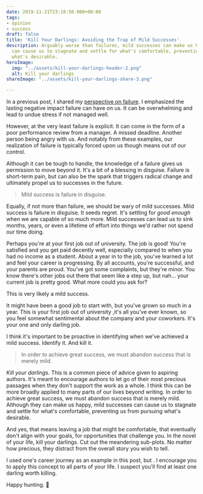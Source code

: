 ```yaml
---
date: 2019-11-21T23:18:50.000+00:00
tags:
- opinion
- success
draft: false
title: 'Kill Your Darlings: Avoiding the Trap of Mild Successes'
description: Arguably worse than failures, mild successes can make us happy, but they
  can cause us to stagnate and settle for what's comfortable, preventing us from chasing
  what's desirable.
heroImage:
  img: "../assets/kill-your-darlings-header-2.png"
  alt: Kill your darlings
shareImage: "../assets/kill-your-darlings-share-3.png"

---
```

In a previous post, I shared my [perspective on failure](/perspectives-on-failure/). I emphasized the lasting negative impact failure can have on us. It can be overwhelming and lead to undue stress if not managed well.

However, at the very least failure is explicit. It can come in the form of a poor performance review from a manager. A missed deadline. Another person being angry with us. And notably from these examples, our realization of failure is typically forced upon us though means out of our control.

Although it can be tough to handle, the knowledge of a failure gives us permission to move beyond it. It's a bit of a blessing in disguise. Failure is short-term pain, but can also be the spark that triggers radical change and ultimately propel us to successes in the future.

> Mild success is failure in disguise.

Equally, if not more than failure, we should be wary of mild successes. Mild success is failure in disguise. It seeds regret. It's settling for _good enough_ when we are capable of so much more. Mild successes can lead us to sink months, years, or even a lifetime of effort into things we'd rather not spend our time doing.

Perhaps you're at your first job out of university. The job is good! You're satisfied and you get paid decently well, especially compared to when you had no income as a student. About a year in to the job, you've learned a lot and feel your career is progressing. By all accounts, you're successful, and your parents are proud. You've got some complaints, but they're minor. You know there's other jobs out there that seem like a step up, but nah... your current job is pretty good. What more could you ask for?

This is very likely a mild success. 

It might have been a good job to start with, but you've grown so much in a year. This is your first job out of university ,it's all you've ever known, so you feel somewhat sentimental about the company and your coworkers. It's your one and only darling job.

I think it's important to be proactive in identifying when we've achieved a mild success. Identify it. And kill it.

> In order to achieve great success, we must abandon success that is merely mild.

_Kill your darlings._ This is a common piece of advice given to aspiring authors. It's meant to encourage authors to let go of their most precious passages when they don't support the work as a whole. I think this can be more broadly applied to many parts of our lives beyond writing. In order to achieve great success, we must abandon success that is merely mild. Although they can make us happy, mild successes can cause us to stagnate and settle for what's comfortable, preventing us from pursuing what's desirable.

And yes, that means leaving a job that might be comfortable, that eventually don't align with your goals, for opportunities that challenge you. In the novel of your life, kill your darlings. Cut out the meandering sub-plots. No matter how precious, they distract from the overall story you wish to tell.

I used one's career journey as an example in this post, but . I encourage you to apply this concept to all parts of your life. I suspect you'll find at least one darling worth killing.

Happy hunting. 🔪